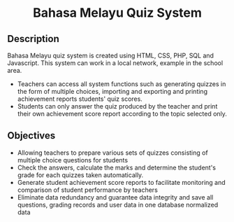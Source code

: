 <h1 align="center">Bahasa Melayu Quiz System</h1>
<h2>Description</h2>
<p>Bahasa Melayu quiz system is created using HTML, CSS, PHP, SQL and Javascript. This system can work in a local network, example in the school area. 

<ul><li>Teachers can access all system functions such as generating quizzes 
in the form of multiple choices, importing and exporting and printing achievement reports 
students' quiz scores. </li>
<li>Students can only answer the quiz 
produced by the teacher and print their own achievement score report according to the topic 
selected only. </li>
</ul>
 </p>

<h2>Objectives</h2>
<ul><li>Allowing teachers to prepare various sets of quizzes consisting of 
multiple choice questions for students</li>
<li>Check the answers, calculate the marks and determine the student's grade for each 
quizzes taken automatically.</li>
<li>Generate student achievement score reports to facilitate monitoring
and comparison of student performance by teachers</li>
<li>Eliminate data redundancy and guarantee data integrity and save 
all questions, grading records and user data in one database 
normalized data</li>
